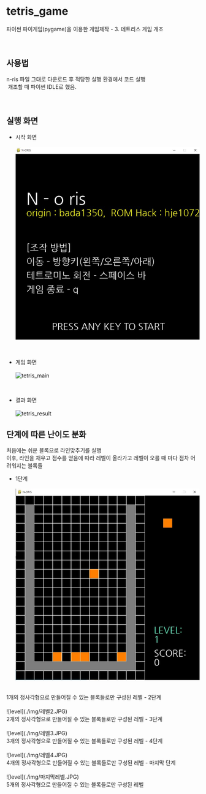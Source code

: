 # tetris_game
파이썬 파이게임(pygame)을 이용한 게임제작 - 3. 테트리스 게임 개조
<br><br><br>


## 사용법
n-ris 파일 그대로 다운로드 후 적당한 실행 환경에서 코드 실행
<br>
&nbsp;개조할 때 파이썬 IDLE로 했음.
<br><br><br>

## 실행 화면
- 시작 화면<br><br>
![tetris_intro](./img/시작화면.JPG)
<br>

- 게임 화면<br><br>
![tetris_main](https://user-images.githubusercontent.com/121742489/211792332-2a294443-7d37-425b-93b1-c4550fd209ce.png)
<br>

- 결과 화면<br><br>
![tetris_result](https://user-images.githubusercontent.com/121742489/211792349-338a4015-e77c-4bc1-b9b7-9a00834fae34.png)


## 단계에 따른 난이도 분화
 처음에는 쉬운 블록으로 라인맞추기를 실행
 <br> 
 이후, 라인을 채우고 점수를 얻음에 따라 레벨이 올라가고 레벨이 오를 때 마다 점차 어려워지는 블록들

- 1단계<br><br>
![level](./img/레벨1.JPG)
<br>
1개의 정사각형으로 만들어질 수 있는 블록들로만 구성된 레벨
- 2단계<br><br>
![level](./img/레벨2.JPG)
<br>
2개의 정사각형으로 만들어질 수 있는 블록들로만 구성된 레벨
- 3단계<br><br>
![level](./img/레벨3.JPG)
<br>
3개의 정사각형으로 만들어질 수 있는 블록들로만 구성된 레벨
- 4단계<br><br>
![level](./img/레벨4.JPG)
<br>
4개의 정사각형으로 만들어질 수 있는 블록들로만 구성된 레벨
- 마지막 단계<br><br>
![level](./img/마지막레벨.JPG)
<br>
5개의 정사각형으로 만들어질 수 있는 블록들로만 구성된 레벨
